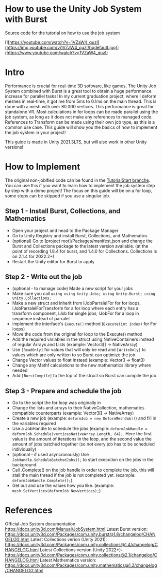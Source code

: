 # How to use the Unity Job System with Burst
Source code for the tutorial on how to use the job system

[![https://youtube.com/watch?v=1VZaW4_quzI](https://img.youtube.com/vi1VZaW4_quzI/hqdefault.jpg)](https://www.youtube.com/watch?v=1VZaW4_quzI)


# Intro
Performance is crucial for real-time 3D software, like games.
The Unity Job System combined with Burst is a great tool to obtain a huge performance increase for parallel tasks!
In my current graduation project, where I deform meshes in real-time, it got me from 5ms to 0.1ms on the main thread. This is done with a mesh with over 80.000 vertices. This performance is great for standalone VR.
Most calculations in for loops can be made parallel using the job system, as long as it does not make any references to managed code. References to Transform can be made using their own job type, as this is a common use case.
This guide will show you the basics of how to implement the job system in your project!

This guide is made in Unity 2021.3LTS, but will also work in other Unity versions!


# How to Implement
The original non-jobified code can be found in the [TutorialStart branche](https://github.com/smitdylan2001/JobSystemTutorial/tree/TutorialStart). You can use this if you want to learn how to implement the job system step by step with a demo project!
The focus on this guide will be on a for loop, some steps can be skipped if you use a singular job.


## Step 1 - Install Burst, Collections, and Mathematics
- Open your project and head to the Package Manager
- Go to Unity Registry and install Burst, Collections, and Mathematics
- (optional) Go to [project root]/Packages/manifest.json and change the Burst and Collections package to the latest version available. (at the point of recording 1.8.4 for burst, and 1.4.0 for Collections. Collections is on 2.1.4 for 2022.2+)
- Restart the Unity editor for Burst to apply

## Step 2 - Write out the job
- (optional - to manage code) Made a new script for your jobs
- Make sure you call `using using Unity.Jobs; using Unity.Burst; using Unity.Collections;`
- Make a new struct and inherit from IJobParralelFor for for loops, IJobParralelForTransform for a for loop where each entry has a transform component, IJob for single jobs, IJobFor for a loop in sequence instead of parralel 
- Implement the interface's `Execute()` method (`Execute(int index)` for For loops)
- Move the code from the original for loop to the Execute() method
- Add the required variables in the struct using NativeContainers instead of regular Arrays and Lists (example: Vector3[] -> NativeArray<float3>)
- Use `[ReadOnly]` for values that will only be read and `[WriteOnly]` to values which are only written to so Burst can optimize the job
- Change Vector values to float instead (example: Vector3 -> float3)
- Change any Mathf calculations to the new mathematics library where needed
- Add `[BurstCompile]` to the top of the struct so Burst can compile the job

## Step 3 - Prepare and schedule the job
- Go to the script the for loop was originally in
- Change the lists and arrays to their NativeCollection, mathematics compatible counterparts (example: Vector3[] -> NativeArray<float3>)
- Create a new job (example: `deformJob = new DeformMeshJob()`) and fill in the variables required
- Use a JobHandle to schedule the jobs (example: `deformJobHandle = deformJob.Schedule(verticesNativeArray.Length, 64);`. Here the first value is the amount of iterations in the loop, and the second value the amount of jobs batched together (so not every job has to be scheduled individually)
- (optional - if used asyncronously) Use `JobHandle.ScheduleBatchedJobs();` to start execution on the jobs in the background
- Call .Complete() on the job handle in order to complete the job, this will stall the main thread if the job is not completed yet. (example: `deformJobHandle.Complete();`)
- Get out and use the values how you like. (example: `mesh.SetVertices(deformJob.NewVertices);`)
  
  
# References
Official Job System documentation: https://docs.unity3d.com/Manual/JobSystem.html
Latest Burst version: https://docs.unity3d.com/Packages/com.unity.burst@1.8/changelog/CHANGELOG.html
Latest Collections verion (Unity 2021): https://docs.unity3d.com/Packages/com.unity.collections@1.4/changelog/CHANGELOG.html
Latest Collections version (Unity 2022+): https://docs.unity3d.com/Packages/com.unity.collections@2.1/changelog/CHANGELOG.html
Latest Mathematics version: https://docs.unity3d.com/Packages/com.unity.mathematics@1.2/changelog/CHANGELOG.html

